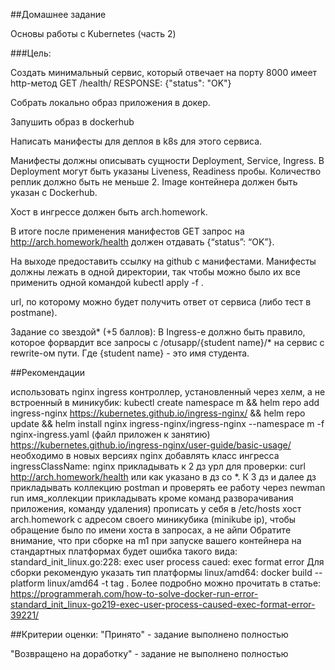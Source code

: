 ##Домашнее задание

Основы работы с Kubernetes (часть 2) 

###Цель:

Создать минимальный сервис, который отвечает на порту 8000 имеет http-метод GET /health/ RESPONSE: {"status": "OK"}

Cобрать локально образ приложения в докер. 

Запушить образ в dockerhub

Написать манифесты для деплоя в k8s для этого сервиса.

Манифесты должны описывать сущности Deployment, Service, Ingress. В Deployment могут быть указаны Liveness, Readiness пробы. Количество реплик должно быть не меньше 2. Image контейнера должен быть указан с Dockerhub.

Хост в ингрессе должен быть arch.homework. 

В итоге после применения манифестов GET запрос на http://arch.homework/health должен отдавать {“status”: “OK”}.

На выходе предоставить ссылку на github c манифестами. Манифесты должны лежать в одной директории, так чтобы можно было их все применить одной командой kubectl apply -f .

url, по которому можно будет получить ответ от сервиса (либо тест в postmanе).

Задание со звездой* (+5 баллов): В Ingress-е должно быть правило, которое форвардит все запросы с /otusapp/{student name}/* на сервис с rewrite-ом пути. Где {student name} - это имя студента. 

##Рекомендации

использовать nginx ingress контроллер, установленный через хелм, а не встроенный в миникубик:
kubectl create namespace m && helm repo add ingress-nginx https://kubernetes.github.io/ingress-nginx/ && helm repo update && helm install nginx ingress-nginx/ingress-nginx --namespace m -f nginx-ingress.yaml (файл приложен к занятию)
https://kubernetes.github.io/ingress-nginx/user-guide/basic-usage/
необходимо в новых версиях nginx добавлять класс ингресса
ingressClassName: nginx
прикладывать к 2 дз урл для проверки: curl http://arch.homework/health или как указано в дз со *.
К 3 дз и далее дз прикладывать коллекцию postman и проверять ее работу через newman run имя_коллекции
прикладывать кроме команд разворачивания приложения, команду удаления)
прописать у себя в /etc/hosts хост arch.homework с адресом своего миникубика (minikube ip), чтобы обращение было по имени хоста в запросах, а не айпи
Обратите внимание, что при сборке на m1 при запуске вашего контейнера на стандартных платформах будет ошибка такого вида:
standard_init_linux.go:228: exec user process caued: exec format error
Для сборки рекомендую указать тип платформы linux/amd64:
docker build --platform linux/amd64 -t tag .
Более подробно можно прочитать в статье: https://programmerah.com/how-to-solve-docker-run-error-standard_init_linux-go219-exec-user-process-caused-exec-format-error-39221/

##Критерии оценки:
"Принято" - задание выполнено полностью

"Возвращено на доработку" - задание не выполнено полностью




